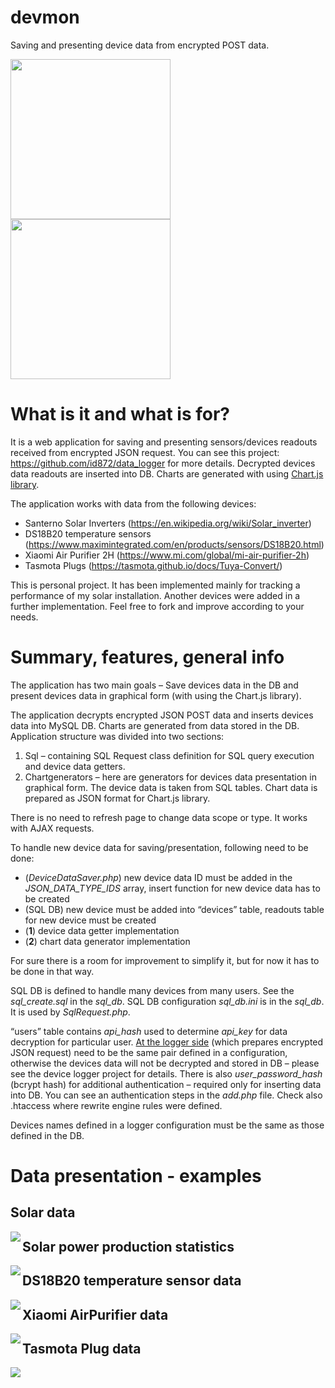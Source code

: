 # devmon
Saving and presenting device data from encrypted POST data.

<img src="https://raw.githubusercontent.com/id872/devmon/main/screens_examples/DevSanternoData.png" width="256" height="256"/> <img src="https://raw.githubusercontent.com/id872/devmon/main/screens_examples/PVStats.png" width="256" height="256"/>

# What is it and what is for?

It is a web application for saving and presenting sensors/devices readouts received from encrypted JSON request. You can see this project: https://github.com/id872/data_logger for more details. Decrypted devices data readouts are inserted into DB. Charts are generated with using [Chart.js library](https://www.chartjs.org/).

The application works with data from the following devices:
* Santerno Solar Inverters  (https://en.wikipedia.org/wiki/Solar_inverter)
* DS18B20 temperature sensors (https://www.maximintegrated.com/en/products/sensors/DS18B20.html)
* Xiaomi Air Purifier 2H (https://www.mi.com/global/mi-air-purifier-2h)
* Tasmota Plugs (https://tasmota.github.io/docs/Tuya-Convert/)

This is personal project. It has been implemented mainly for tracking a performance of my solar installation. Another devices were added in a further implementation.
Feel free to fork and improve according to your needs.

# Summary, features, general info

The application has two main goals – Save devices data in the DB and present devices data in graphical form (with using the Chart.js library).

The application decrypts encrypted JSON POST data and inserts devices data into MySQL DB. Charts are generated from data stored in the DB. Application structure was divided into two sections:

1. Sql – containing SQL Request class definition for SQL query execution and device data getters.
2. Chartgenerators – here are generators for devices data presentation in graphical form. The device data is taken from SQL tables. Chart data is prepared as JSON format for Chart.js library.

There is no need to refresh page to change data scope or type. It works with AJAX requests.

To handle new device data for saving/presentation, following need to be done:

* (*DeviceDataSaver.php*) new device data ID must be added in the *JSON_DATA_TYPE_IDS* array, insert function for new device data has to be created
* (SQL DB) new device must be added into “devices” table, readouts table for new device must be created
* (**1**) device data getter implementation
* (**2**) chart data generator implementation

For sure there is a room for improvement to simplify it, but for now it has to be done in that way.

SQL DB is defined to handle many devices from many users. See the *sql_create.sql* in the *sql_db*.
SQL DB configuration *sql_db.ini* is in the *sql_db*. It is used by *SqlRequest.php*.

“users” table contains *api_hash* used to determine *api_key* for data decryption for particular user. [At the logger side](https://github.com/id872/data_logger) (which prepares encrypted JSON request) need to be the same pair defined in a configuration, otherwise the devices data will not be decrypted and stored in DB – please see the device logger project for details.
There is also *user_password_hash* (bcrypt hash) for additional authentication – required only for inserting data into DB. You can see an authentication steps in the *add.php* file. Check also .htaccess where rewrite engine rules were defined.

Devices names defined in a logger configuration must be the same as those defined in the DB.

# Data presentation - examples
## Solar data

<img align=left src="https://raw.githubusercontent.com/id872/devmon/main/screens_examples/DevSanternoData.png"/>

## Solar power production statistics

<img align=left src="https://raw.githubusercontent.com/id872/devmon/main/screens_examples/PVStats.png"/>

## DS18B20 temperature sensor data

<img align=left src="https://raw.githubusercontent.com/id872/devmon/main/screens_examples/DevDs18b20Data.png"/>

## Xiaomi AirPurifier data

<img align=left src="https://raw.githubusercontent.com/id872/devmon/main/screens_examples/DevAirPurifierData.png"/>

## Tasmota Plug data

<img align=left src="https://raw.githubusercontent.com/id872/devmon/main/screens_examples/DevTasmotaData.png"/>

